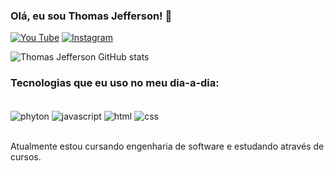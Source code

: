 
### Olá, eu sou Thomas Jefferson! 👋 

[![You Tube](https://img.shields.io/badge/YouTube-FF0000?style=for-the-badge&logo=youtube&logoColor=white)]()
[![Instagram](https://img.shields.io/badge/Instagram-E4405F?style=for-the-badge&logo=instagram&logoColor=white)](https://www.instagram.com/011.medeiros/#)

![Thomas Jefferson GitHub stats](https://github-readme-stats.vercel.app/api?username=thomasmedeiros1&show_icons=true&theme=dracula)

### Tecnologias que eu uso no meu dia-a-dia:

<div style= "display: inline_block"><br/>
    <img align="center" alt="phyton" src="https://img.shields.io/badge/Python-3776AB?style=for-the-badge&logo=python&logoColor=white" />
   <img align="center" alt="javascript" src="https://img.shields.io/badge/JavaScript-323330?style=for-the-badge&logo=javascript&logoColor=F7DF1E" />
   <img align="center" alt="html" src="https://img.shields.io/badge/HTML-239120?style=for-the-badge&logo=html5&logoColor=white" />
   <img align="center" alt="css" src="https://img.shields.io/badge/CSS-239120?&style=for-the-badge&logo=css3&logoColor=white" />
</div><br/>

Atualmente estou cursando engenharia de software e estudando através de cursos.



